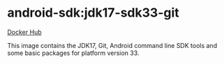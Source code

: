 # android-sdk:jdk17-sdk33-git #

[Docker Hub](https://hub.docker.com/r/azabost/android-sdk/)

This image contains the JDK17, Git, Android command line SDK tools and some basic packages for platform version 33.
